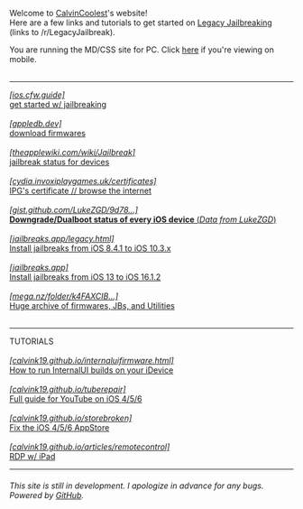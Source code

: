 
<html>
<head>

<link rel="icon" type="image/x-icon" href="/favicon.ico">
<link rel="stylesheet" href="styles.css">

</head>
<body>

<meta http-equiv='cache-control' content='no-cache'> 
<meta http-equiv='expires' content='0'> 
<meta http-equiv='pragma' content='no-cache'>

<div id="text" width="90%">
    
<p>Welcome to <a href="https://www.youtube.com/@calvincoolest" target="_blank">CalvinCoolest</a>'s website!
<br>
Here are a few links and tutorials to get started on <a href="https://www.reddit.com/r/LegacyJailbreak/" target="_blank">Legacy Jailbreaking</a> (links to /r/LegacyJailbreak).
</p>
<p>You are running the MD/CSS site for PC. Click <a href="https://calvink19.github.io/">here</a> if you're viewing on mobile.<br><br>

***

<a href="https://ios.cfw.guide/get-started" target="_blank"><i>[ios.cfw.guide]</i><br>get started w/ jailbreaking</a>
<br>
<br>
<a href="https://appledb.dev/" target="_blank"><i>[appledb.dev]</i><br>download firmwares</a>
<br>
<br>
<a href="https://theapplewiki.com/wiki/Jailbreak#:~:text=with%20limited%20functionality-,Jailbreak%20Tools,-edit"><i>[theapplewiki.com/wiki/Jailbreak]</i><br>jailbreak status for devices</a>
<br>
<br>
<a href="https://cydia.invoxiplaygames.uk/certificates"><i>[cydia.invoxiplaygames.uk/certificates]</i><br>IPG's certificate // browse the internet</a>
<br>
<br>
<a href="https://gist.github.com/LukeZGD/9d781f1b03a69fa46869384a9407a41a" target="_blank"><i>[gist.github.com/LukeZGD/9d78...]</i><br><b>Downgrade/Dualboot status of every iOS device</b> (<i>Data from LukeZGD</i>)</a>
<br>
<br>
<a href="https://jailbreaks.app/legacy.html" target="_blank"><i>[jailbreaks.app/legacy.html]</i><br>Install jailbreaks from iOS 8.4.1 to iOS 10.3.x</a>
<br>
<br>
<a href="https://jailbreaks.app" target="_blank"><i>[jailbreaks.app]</i><br>Install jailbreaks from iOS 13 to iOS 16.1.2</a>
<br>
<br>
<a href="https://mega.nz/folder/k4FAXCIB#Fk7pxs6ikYzL3YBvAGX5ig" target="_blank"><i>[mega.nz/folder/k4FAXCIB...]</i><br>Huge archive of firmwares, JBs, and Utilities</a>
<br>
<br>
***
TUTORIALS
<br>
<br>
<a href="https://calvink19.github.io/internaluifirmware.html"><i>[calvink19.github.io/internaluifirmware.html]</i><br>How to run InternalUI builds on your iDevice</a>
<br>
<br>
<a href="https://calvink19.github.io/tuberepair"><i>[calvink19.github.io/tuberepair]</i><br>Full guide for YouTube on iOS 4/5/6</a>
<br>
<br>
<a href="https://calvink19.github.io/storebroken"><i>[calvink19.github.io/storebroken]</i><br>Fix the iOS 4/5/6 AppStore</a>
<br>
<br>
<a href="https://calvink19.github.io/articles/remotecontrol"><i>[calvink19.github.io/articles/remotecontrol]</i><br>RDP w/ iPad</a>

***

<h4><i><span style="font-weight:normal">This site is still in development. I apologize in advance for any bugs.<br>Powered by <a href="https://github.com/calvink19/calvink19.github.io" target="_blank">GitHub</a>.</span></i></h4>
